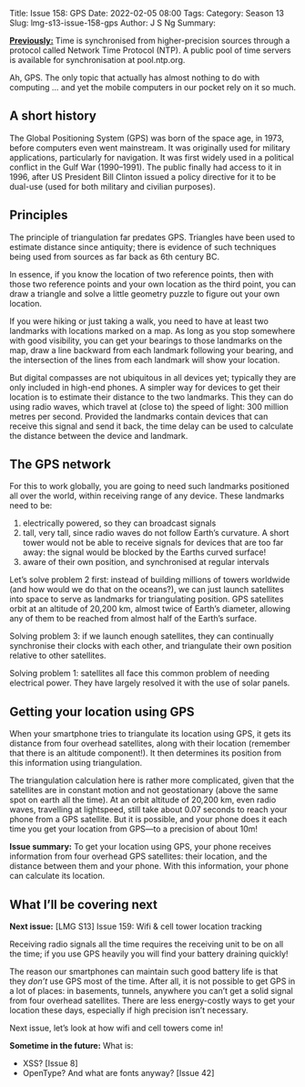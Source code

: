Title: Issue 158: GPS
Date: 2022-02-05 08:00
Tags: 
Category: Season 13
Slug: lmg-s13-issue-158-gps
Author: J S Ng
Summary: 

[**Previously:**](https://buttondown.email/laymansguide/archive/) Time is synchronised from higher-precision sources through a protocol called Network Time Protocol (NTP). A public pool of time servers is available for synchronisation at pool.ntp.org.

Ah, GPS. The only topic that actually has almost nothing to do with computing ... and yet the mobile computers in our pocket rely on it so much.

## A short history

The Global Positioning System (GPS) was born of the space age, in 1973, before computers even went mainstream. It was originally used for military applications, particularly for navigation. It was first widely used in a political conflict in the Gulf War (1990–1991). The public finally had access to it in 1996, after US President Bill Clinton issued a policy directive for it to be dual-use (used for both military and civilian purposes).

## Principles

The principle of triangulation far predates GPS. Triangles have been used to estimate distance since antiquity; there is evidence of such techniques being used from sources as far back as 6th century BC.

In essence, if you know the location of two reference points, then with those two reference points and your own location as the third point, you can draw a triangle and solve a little geometry puzzle to figure out your own location.

If you were hiking or just taking a walk, you need to have at least two landmarks with locations marked on a map. As long as you stop somewhere with good visibility, you can get your bearings to those landmarks on the map, draw a line backward from each landmark following your bearing, and the intersection of the lines from each landmark will show your location.

But digital compasses are not ubiquitous in all devices yet; typically they are only included in high-end phones. A simpler way for devices to get their location is to estimate their distance to the two landmarks. This they can do using radio waves, which travel at (close to) the speed of light: 300 million metres per second. Provided the landmarks contain devices that can receive this signal and send it back, the time delay can be used to calculate the distance between the device and landmark.

## The GPS network

For this to work globally, you are going to need such landmarks positioned all over the world, within receiving range of any device. These landmarks need to be:

1. electrically powered, so they can broadcast signals
2. tall, very tall, since radio waves do not follow Earth’s curvature. A short tower would not be able to receive signals for devices that are too far away: the signal would be blocked by the Earths curved surface!
3. aware of their own position, and synchronised at regular intervals

Let’s solve problem 2 first: instead of building millions of towers worldwide (and how would we do that on the oceans?), we can just launch satellites into space to serve as landmarks for triangulating position. GPS satellites orbit at an altitude of 20,200 km, almost twice of Earth’s diameter, allowing any of them to be reached from almost half of the Earth’s surface.

Solving problem 3: if we launch enough satellites, they can continually synchronise their clocks with each other, and triangulate their own position relative to other satellites.

Solving problem 1: satellites all face this common problem of needing electrical power. They have largely resolved it with the use of solar panels.

## Getting your location using GPS

When your smartphone tries to triangulate its location using GPS, it gets its distance from four overhead satellites, along with their location (remember that there is an altitude component!). It then determines its position from this information using triangulation.

The triangulation calculation here is rather more complicated, given that the satellites are in constant motion and not geostationary (above the same spot on earth all the time). At an orbit altitude of 20,200 km, even radio waves, travelling at lightspeed, still take about 0.07 seconds to reach your phone from a GPS satellite. But it is possible, and your phone does it each time you get your location from GPS—to a precision of about 10m!

**Issue summary:** To get your location using GPS, your phone receives information from four overhead GPS satellites: their location, and the distance between them and your phone. With this information, your phone can calculate its location.

## What I’ll be covering next

**Next issue:** [LMG S13] Issue 159: Wifi & cell tower location tracking

Receiving radio signals all the time requires the receiving unit to be on all the time; if you use GPS heavily you will find your battery draining quickly!

The reason our smartphones can maintain such good battery life is that they *don’t* use GPS most of the time. After all, it is not possible to get GPS in a lot of places: in basements, tunnels, anywhere you can’t get a solid signal from four overhead satellites. There are less energy-costly ways to get your location these days, especially if high precision isn’t necessary.

Next issue, let’s look at how wifi and cell towers come in!

**Sometime in the future:** What is:

- XSS? [Issue 8]
- OpenType? And what are fonts anyway? [Issue 42]
